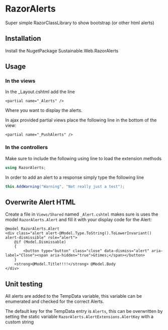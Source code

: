 # RazorAlerts
Super simple RazorClassLibrary to show bootstrap (or other html alerts)

## Installation

Install the NugetPackage Sustainable.Web.RazorAlerts

## Usage

### In the views

In the _Layout.cshtml add the line 
```cshtml
<partial name="_Alerts" />
```
Where you want to display the alerts.

In ajax provided partial views place the following line in the bottom of the view:
```cshtml
<partial name="_PushAlerts" />
```

### In the controllers

Make sure to include the following using line to load the extension methods
```csharp
using RazorAlerts;
```

In order to add an alert to a response simply type the following line

```csharp
this.AddWarning("Warning", "Not really just a test");
```

## Overwrite Alert HTML 

Create a file in `Views/Shared` named `_Alert.cshtml` makes sure is uses the model `RazorAlerts.Alert` and fill it with your display code for the Alert:

```cshtml
@model RazorAlerts.Alert
<div class="alert alert-@Model.Type.ToString().ToLowerInvariant() alert-dismissible" role="alert">
    @if (Model.Dismissable)
    {
        <button type="button" class="close" data-dismiss="alert" aria-label="Close"><span aria-hidden="true">&times;</span></button>
    }
    <strong>@Model.Title!!!!</strong> @Model.Body
</div>
```

## Unit testing

All alerts are added to the TempData variable, this variable can be enumerated and checked for the correct Alerts.

The default key for the TempData entry is `Alerts`, this can be overwritten by setting the static variable `RazorAlerts.AlertExtensions.AlertKey` with a custom string 